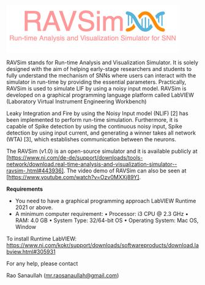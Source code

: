 

![RAVSim: Run-time Analysis and Visualization Simulator for SNN Models](https://github.com/Rao-Sanaullah/RAVSim/blob/main/RAVSim%20logo.png)

RAVSim stands for Run-time Analysis and Visualization Simulator. It is solely designed with the aim of helping early-stage researchers and students to fully understand the mechanism of SNNs where users can interact with the simulator in run-time by providing the essential parameters. Practically, RAVSim is used to simulate LIF by using a noisy input model.
RAVSim is developed on a graphical programming language platform called LabVIEW (Laboratory Virtual Instrument Engineering Workbench)

Leaky Integration and Fire by using the Noisy Input model (NLIF) [2] has been implemented to perform run-time simulation. Furthermore, it is capable of Spike detection by using the continuous noisy input, Spike detection by using input current, and generating a winner takes all network (WTA) [3], which establishes communication between the neurons.

The RAVSim (v1.0) is an open-source simulator and it is available publicly at [https://www.ni.com/de-de/support/downloads/tools-network/download.real-time-analysis-and-visualization-simulator--ravsim-.html#443936]. The video demo of RAVSim can also be seen at [https://www.youtube.com/watch?v=Ozv0MXXj89Y].

**Requirements**
- You need to have a graphical programming approach LabVIEW Runtime 2021 or above.
- A minimum computer requirement:
  • Processor: i3 CPU @ 2.3 GHz
  • RAM: 4.0 GB
  • System Type: 32/64-bit OS
  • Operating System: Mac OS, Window

To install Runtime LabVIEW:
https://www.ni.com/kokr/support/downloads/softwareproducts/download.labview.html#305931

For any help, please contact

Rao Sanaullah (mr.raosanaullah@gmail.com)

